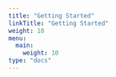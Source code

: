 ```yaml
---
title: "Getting Started"
linkTitle: "Getting Started"
weight: 10
menu:
  main:
    weight: 10
type: "docs"
---
```

